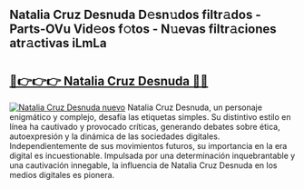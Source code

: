 ## Natalia Cruz Desnuda D𝚎sn𝚞dos filtr𝚊dos - Parts-OVu Vid𝚎os f𝚘tos - N𝚞evas filtr𝚊ciones atr𝚊ctivas iLmLa

# <h2><a href="http://mb89kh.tromn.icu/?c=Natalia+Cruz+Desnuda">🔗👉👉👉 Natalia Cruz Desnuda 🔗🔗</a></h2>

[![Natalia Cruz Desnuda nuevo](https://i.imgur.com/pEAQMta.gif)](http://mb89kh.tromn.icu/?c=Natalia+Cruz+Desnuda)
Natalia Cruz Desnuda, un personaje enigmático y complejo, desafía las etiquetas simples. Su distintivo estilo en línea ha cautivado y provocado críticas, generando debates sobre ética, autoexpresión y la dinámica de las sociedades digitales. Independientemente de sus movimientos futuros, su importancia en la era digital es incuestionable. Impulsada por una determinación inquebrantable y una cautivación innegable, la influencia de Natalia Cruz Desnuda en los medios digitales es pionera.

